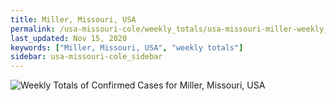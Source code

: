 ```yaml
---
title: Miller, Missouri, USA
permalink: /usa-missouri-cole/weekly_totals/usa-missouri-miller-weekly_totals.html
last_updated: Nov 15, 2020
keywords: ["Miller, Missouri, USA", "weekly totals"]
sidebar: usa-missouri-cole_sidebar
---
```


![Weekly Totals of Confirmed Cases for Miller, Missouri, USA](/covid_tracker/images/graphs/usa-missouri-miller-weekly_totals_graph.png)
